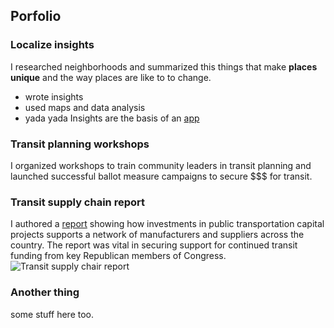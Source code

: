 ## Porfolio 

### Localize insights

I researched neighborhoods and summarized this things that make __places unique__ and the way places are like to to change.
  * wrote insights
  * used maps and data analysis
  * yada yada
Insights are the basis of an [app](http://www.localize.city)   

  
### Transit planning workshops

I organized workshops to train community leaders in transit planning and launched successful ballot measure campaigns to secure $$$ for transit.

### Transit supply chain report

I authored a [report](https://t4america.org/maps-tools/transit-supply-chain/) showing how investments in public transportation capital projects supports a network of manufacturers and suppliers across the country. The report was vital in securing support for continued transit funding from key Republican members of Congress.
![Transit supply chair report](https://t4america.org/wp-content/uploads/2017/10/Transit-Supply-Chain-featured-photo-1024x787.jpg)


### Another thing

some stuff here too. 